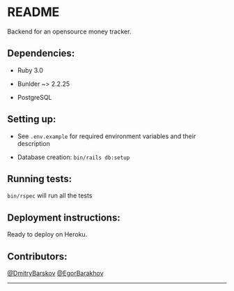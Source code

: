 # README

Backend for an opensource money tracker.

## Dependencies:

* Ruby 3.0

* Bunlder ~> 2.2.25

* PostgreSQL

## Setting up:

* See `.env.example` for required environment variables and their description

* Database creation: `bin/rails db:setup`

## Running tests:

`bin/rspec` will run all the tests

## Deployment instructions:

Ready to deploy on Heroku.

## Contributors:

[@DmitryBarskov](https://github.com/DmitryBarskov)
[@EgorBarakhov](https://github.com/EgorBarakhov)

---
